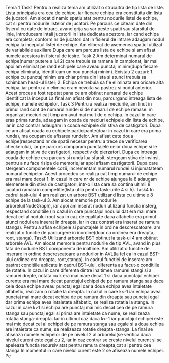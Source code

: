 Tema 1
Task1 
Pentru a realiza tema am utilizat o strucutra de tip lista de liste. Lista principala era cea de echipe, iar fiecare echipa era constituita din lista de jucatori. Am alocat dinamic spatiu atat pentru nodurile
listei de echipe, cat si pentru nodurile listelor de jucatori. Pe parcurs ce citeam date din fisierul cu date de intrare, avand grija sa sar peste spatii sau sfarsitul de linie, introduceam intaii jucatorii in 
lista dedicata acestora, iar cand echipa era completa, conform nr de jucatori dat in fisierul de intrare adaugam nodul echipa la inceputul listei de echipe. Am eliberat de asemenea spatiul utilizat de 
variabilele auxiliare.Dupa care am parcurs lista de echipe si am afisat numele acestora in fisierul de iesire.
Task 2
Am determinat numarul de echipe(numar putere a lui 2) care trebuie sa ramana in campionat, iar mai apoi am eliminat pe rand echipele care aveau punctaj minim(dupa fiecare echipa eliminata, identificam un nou 
punctaj minim). Existau 2 cazuri: 1. echipa cu punctaj minim era chiar prima din lista si atunci trebuia sa schimbam head-ul listei; 2. Echipa ce trebuia sa fie eliminata era oricare alta echipa, iar pentru a o
elimina eram nevoita sa pastrez si nodul anterior. Acest proces a fost repetat pana ce am obtinut numarul de echipe identificat la inceput.La final am afisat din nou, parcurgand intreaga lista de echipe, numele
echipelor.
Task 3
Pentru a realiza meciurile, am tinut in primul rand cont de numarul rundei si de numarul de echipe ramase. m organizat meciuri cat timp am avut mai mult de o echipa. In cazul in care eraa prima runda, adaugam 
in coada de meciuri echipele din lista de echipe, iar in caz contrar adaugam in coada echipele din stiva de castigatori. Dupa ce am afisat coada cu echipele participante(doar in cazul in care era prima runda),
ma ocupam de afisarea rundelor. Am afisat cate doua echipe(respectand nr de spatii necesar pentru a trece de verificarea checkerului), iar pe parcurs comparam punctajele celor doua echipe si le adaugam in stiva
de castigatori, respectiv de pierzatori. Dupa ce intreaga coada de echipe era parcurs si runda lua sfarsit, stergeam stiva de invinsi, pentru a nu face risipa de memorie,iar apoi afisam castigatorii. Dupa care 
stergeam componentele cozii, incrementam numarul rundei si injumatateam numarul echipelor. Acest procedeu se realiza cat timp numarul de echipe era mai mare decat 1. In cazul in care nr de echipe ajungea la 8 
adaugam elementele din stiva de castigatori, intr-o lista care sa contina ultimii 8 jucatori ramasi in competitie(lista utila pentru task-urile 4 si 5).
Task4
In cadrul task-ului 4 am realizat un arbore BST utilizand lista cu ultimele 8 echipe de la task-ul 3. Am alocat memorie pt nodurile arborelui(NodeGraph), iar apoi am inserat noduri utilizand functia insterg, 
respectand conditiile (in cazul in care punctajul nodului dat era mai mare decat cel al nodului root sau in caz de egalitate daca alfabetic era primul atunci nodul era inserat in dreapta, iar in caz contrat era
inserat pe ramura stanga). Pentru a afisa echipele si punctajele in ordine descrescatoare, am realizat o functie de parcurgere in inordine(doar ca ordinea era dreapta, root, stanga).
Task5
Utilizand arborele BST obtinut la task-ul 4 am obtinut arborele AVL. Am alocat memorie pentru nodurile de tip AVL, avand in plus fata de nodurile BST componenta de inaltime. Am utilizat o functie de inserare in
ordine descrescatoare a nodurilor in AVL(la fel ca in cazul BST-ului ordinea era dreapta, root,stanga). In cadrul functiei de inserare am pastrat conditiile aplicate in cadrul BST-ului, diferenta au facut-o 
conditiile de rotatie. In cazul in care diferenta dintre inaltimea ramurei stangi si a ramurei drepte, notata cu k era mai mare decat 1 si daca punctajul echipei curente era mai mare decat punctajul echipei de
pe ramura stanga sau daca cele doua echipe aveau punctaj egal dar a doua echipa avea intaietate alfabetic, realizam o rotatie la dreapta. In cazul in care k<-1 iar echipa avea punctaj mai mare decat echipa de pe
ramura din dreapta sau punctaj egal dar prima echipa avea intaietate alfabetic, se realiza rotatia la stanga. In cazul in care k>1 si echipa are punctaj mai mic decat cea de pe ramura stanga sau punctaj egal
si prima are intaietate ca nume, se realizeaza rotatia stanga-dreapta. Iar in ultimul caz daca k<-1 iar punctajul echipei este mai mic decat cel al echipei de pe ramura stanga sau egale si a doua echipa are 
intaietate ca nume, se realizeaza rotatie dreapta-stanga. La final se afiseaza numele echipelor de pe nivelul 2 al arborelui(se verifica daca nivelul curent este egal cu 2, iar in caz contrar se creste nivelul
curent si se apeleaza functia recursiv atat pentru ramura dreapta,cat si pentru cea stanga.In momentul in care nivelul curent este 2 se afiseaza numele echipei.
Pe
